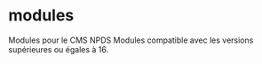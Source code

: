 # modules
Modules pour le CMS NPDS
Modules compatible avec les versions supérieures ou égales à 16.
